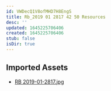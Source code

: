 ```yaml
---
id: VWDecQ1V8ofMHD7H8EngS
title: Rb_2019 01 2817 42 50 Resources
desc: ''
updated: 1645225706406
created: 1645225706406
stub: false
isDir: true
---
```

## Imported Assets
- [RB 2019-01-2817.jpg](/assets/rb-2019-01-2817.jpg)
